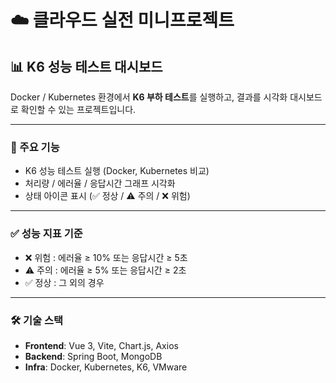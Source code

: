 # ☁️ 클라우드 실전 미니프로젝트

## 📊 K6 성능 테스트 대시보드
Docker / Kubernetes 환경에서 **K6 부하 테스트**를 실행하고, 결과를 시각화 대시보드로 확인할 수 있는 프로젝트입니다.

---

### 🚀 주요 기능
- K6 성능 테스트 실행 (Docker, Kubernetes 비교)
- 처리량 / 에러율 / 응답시간 그래프 시각화
- 상태 아이콘 표시 (✅ 정상 / ⚠️ 주의 / ❌ 위험)

---

### ✅ 성능 지표 기준
- ❌ 위험 : 에러율 ≥ 10% 또는 응답시간 ≥ 5초  
- ⚠️ 주의 : 에러율 ≥ 5% 또는 응답시간 ≥ 2초  
- ✅ 정상 : 그 외의 경우

---

### 🛠️ 기술 스택
- **Frontend**: Vue 3, Vite, Chart.js, Axios  
- **Backend**: Spring Boot, MongoDB  
- **Infra**: Docker, Kubernetes, K6, VMware 
